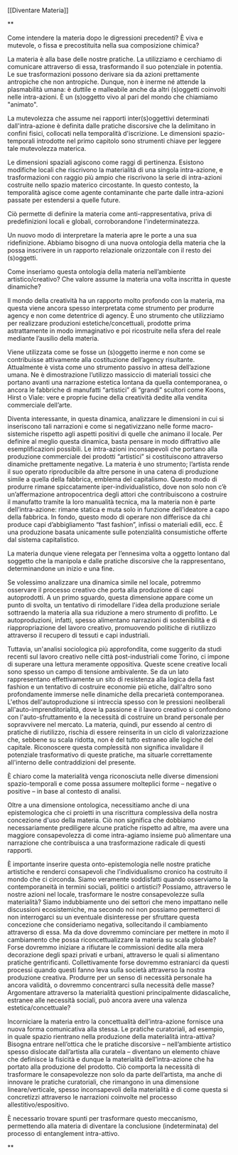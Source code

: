 [[Diventare Materia]]

**

Come intendere la materia dopo le digressioni precedenti? È viva e mutevole, o fissa e precostituita nella sua composizione chimica?

La materia è alla base delle nostre pratiche. La utilizziamo e cerchiamo di comunicare attraverso di essa, trasformando il suo potenziale in potentia. Le sue trasformazioni possono derivare sia da azioni prettamente antropiche che non antropiche. Dunque, non è inerme né attende la plasmabilità umana: è duttile e malleabile anche da altri (s)oggetti coinvolti nelle intra-azioni. È un (s)oggetto vivo al pari del mondo che chiamiamo "animato".

La mutevolezza che assume nei rapporti inter(s)oggettivi determinati dall'intra-azione è definita dalle pratiche discorsive che la delimitano in confini fisici, collocati nella temporalità d'iscrizione. Le dimensioni spazio-temporali introdotte nel primo capitolo sono strumenti chiave per leggere tale mutevolezza materica.

Le dimensioni spaziali agiscono come raggi di pertinenza. Esistono modifiche locali che riscrivono la materialità di una singola intra-azione, e trasformazioni con raggio più ampio che riscrivono la serie di intra-azioni costruite nello spazio materico circostante. In questo contesto, la temporalità agisce come agente contaminante che parte dalle intra-azioni passate per estendersi a quelle future.

Ciò permette di definire la materia come anti-rappresentativa, priva di predefinizioni locali e globali, corroborandone l'indeterminatezza.

Un nuovo modo di interpretare la materia apre le porte a una sua ridefinizione. Abbiamo bisogno di una nuova ontologia della materia che la possa inscrivere in un rapporto relazionale orizzontale con il resto dei (s)oggetti.

Come inseriamo questa ontologia della materia nell’ambiente artistico/creativo? Che valore assume la materia una volta inscritta in queste dinamiche?

Il mondo della creatività ha un rapporto molto profondo con la materia, ma questa viene ancora spesso interpretata come strumento per produrre agency e non come detentrice di agency. È uno strumento che utilizziamo per realizzare produzioni estetiche/concettuali, prodotte prima astrattamente in modo immaginativo e poi ricostruite nella sfera del reale mediante l’ausilio della materia.

Viene utilizzata come se fosse un (s)oggetto inerme e non come se contribuisse attivamente alla costituzione dell’agency risultante. Attualmente è vista come uno strumento passivo in attesa dell’azione umana. Ne è dimostrazione l’utilizzo massiccio di materiali tossici che portano avanti una narrazione estetica lontana da quella contemporanea, o ancora le fabbriche di manufatti “artistici” di “grandi” scultori come Koons, Hirst o Viale: vere e proprie fucine della creatività dedite alla vendita commerciale dell’arte.

Diventa interessante, in questa dinamica, analizzare le dimensioni in cui si inseriscono tali narrazioni e come si negativizzano nelle forme macro-sistemiche rispetto agli aspetti positivi di quelle che animano il locale. Per definire al meglio questa dinamica, basta pensare in modo diffrattivo alle esemplificazioni possibili. Le intra-azioni inconsapevoli che portano alla produzione commerciale dei prodotti “artistici” si costituiscono attraverso dinamiche prettamente negative. La materia è uno strumento; l’artista rende il suo operato riproducibile da altre persone in una catena di produzione simile a quella della fabbrica, emblema del capitalismo. Questo modo di produrre rimane spiccatamente iper-individualistico, dove non solo non c’è un’affermazione antropocentrica degli attori che contribuiscono a costruire il manufatto tramite la loro manualità tecnica, ma la materia non è parte dell’intra-azione: rimane statica e muta solo in funzione dell’ideatore a capo della fabbrica. In fondo, questo modo di operare non differisce da chi produce capi d’abbigliamento “fast fashion”, infissi o materiali edili, ecc. È una produzione basata unicamente sulle potenzialità consumistiche offerte dal sistema capitalistico.

La materia dunque viene relegata per l’ennesima volta a oggetto lontano dal soggetto che la manipola e dalle pratiche discorsive che la rappresentano, determinandone un inizio e una fine.

Se volessimo analizzare una dinamica simile nel locale, potremmo osservare il processo creativo che porta alla produzione di capi autoprodotti. A un primo sguardo, questa dimensione appare come un punto di svolta, un tentativo di rimodellare l'idea della produzione seriale sottraendo la materia alla sua riduzione a mero strumento di profitto. Le autoproduzioni, infatti, spesso alimentano narrazioni di sostenibilità e di riappropriazione del lavoro creativo, promuovendo politiche di riutilizzo attraverso il recupero di tessuti e capi industriali.

Tuttavia, un'analisi sociologica più approfondita, come suggerito da studi recenti sul lavoro creativo nelle città post-industriali come Torino, ci impone di superare una lettura meramente oppositiva. Queste scene creative locali sono spesso un campo di tensione ambivalente. Se da un lato rappresentano effettivamente un sito di resistenza alla logica della fast fashion e un tentativo di costruire economie più etiche, dall'altro sono profondamente immerse nelle dinamiche della precarietà contemporanea. L'ethos dell'autoproduzione si intreccia spesso con le pressioni neoliberali all'auto-imprenditorialità, dove la passione e il lavoro creativo si confondono con l'auto-sfruttamento e la necessità di costruire un brand personale per sopravvivere nel mercato. La materia, quindi, pur essendo al centro di pratiche di riutilizzo, rischia di essere reinserita in un ciclo di valorizzazione che, sebbene su scala ridotta, non è del tutto estraneo alle logiche del capitale. Riconoscere questa complessità non significa invalidare il potenziale trasformativo di queste pratiche, ma situarle correttamente all'interno delle contraddizioni del presente.

È chiaro come la materialità venga riconosciuta nelle diverse dimensioni spazio-temporali e come possa assumere molteplici forme – negative o positive – in base al contesto di analisi.

Oltre a una dimensione ontologica, necessitiamo anche di una epistemologica che ci proietti in una riscrittura complessiva della nostra concezione d'uso della materia. Ciò non significa che dobbiamo necessariamente prediligere alcune pratiche rispetto ad altre, ma avere una maggiore consapevolezza di come intra-agiamo insieme può alimentare una narrazione che contribuisca a una trasformazione radicale di questi rapporti.

È importante inserire questa onto-epistemologia nelle nostre pratiche artistiche e renderci consapevoli che l’individualismo cronico ha costruito il mondo che ci circonda. Siamo veramente soddisfatti quando osserviamo la contemporaneità in termini sociali, politici o artistici? Possiamo, attraverso le nostre azioni nel locale, trasformare le nostre consapevolezze sulla materialità? Siamo indubbiamente uno dei settori che meno impattano nelle discussioni ecosistemiche, ma secondo noi non possiamo permetterci di non interrogarci su un eventuale disinteresse per sfruttare questa concezione che consideriamo negativa, sollecitando il cambiamento attraverso di essa. Ma da dove dovremmo cominciare per mettere in moto il cambiamento che possa riconcettualizzare la materia su scala globale? Forse dovremmo iniziare a rifiutare le commissioni dedite alla mera decorazione degli spazi privati e urbani, attraverso le quali si alimentano pratiche gentrificanti. Collettivamente forse dovremmo estraniarci da questi processi quando questi fanno leva sulla società attraverso la nostra produzione creativa. Produrre per un senso di necessità personale ha ancora validità, o dovremmo concentrarci sulla necessità delle masse? Argomentare attraverso la materialità questioni principalmente didascaliche, estranee alle necessità sociali, può ancora avere una valenza estetica/concettuale?

Incorniciare la materia entro la concettualità dell’intra-azione fornisce una nuova forma comunicativa alla stessa. Le pratiche curatoriali, ad esempio, in quale spazio rientrano nella produzione della materialità intra-attiva? Bisogna entrare nell’ottica che le pratiche discorsive – nell’ambiente artistico spesso dislocate dall’artista alla curatela – diventano un elemento chiave che definisce la fisicità e dunque la materialità dell’intra-azione che ha portato alla produzione del prodotto. Ciò comporta la necessità di trasformare le consapevolezze non solo da parte dell’artista, ma anche di innovare le pratiche curatoriali, che rimangono in una dimensione lineare/verticale, spesso inconsapevoli della materialità e di come questa si concretizzi attraverso le narrazioni coinvolte nel processo allestitivo/espositivo.

È necessario trovare spunti per trasformare questo meccanismo, permettendo alla materia di diventare la conclusione (indeterminata) del processo di entanglement intra-attivo.

**